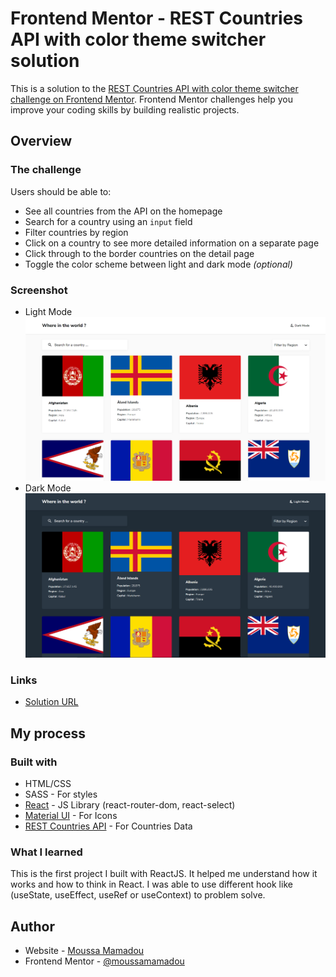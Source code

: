 # Frontend Mentor - REST Countries API with color theme switcher solution

This is a solution to the [REST Countries API with color theme switcher challenge on Frontend Mentor](https://www.frontendmentor.io/challenges/rest-countries-api-with-color-theme-switcher-5cacc469fec04111f7b848ca). Frontend Mentor challenges help you improve your coding skills by building realistic projects. 

## Overview

### The challenge

Users should be able to:

- See all countries from the API on the homepage
- Search for a country using an `input` field
- Filter countries by region
- Click on a country to see more detailed information on a separate page
- Click through to the border countries on the detail page
- Toggle the color scheme between light and dark mode *(optional)*


### Screenshot
- Light Mode
![](./src/assets/images/countries-app-screenshot-light.png)
- Dark Mode
![](./src/assets/images/countries-app-screenshot-dark.PNG)
### Links

- [Solution URL](https://moussamamadou.github.io/countries-app/)

## My process

### Built with

- HTML/CSS 
- SASS - For styles
- [React](https://reactjs.org/) - JS Library (react-router-dom, react-select)
- [Material UI](https://material-ui.com/components/icons/) - For Icons
- [REST Countries API](https://restcountries.eu/) - For Countries Data

### What I learned

This is the first project I built with ReactJS. It helped me understand how it works and how to think in React. 
I was able to use different hook like (useState, useEffect, useRef or useContext) to problem solve.

## Author

- Website - [Moussa Mamadou](http://www.moussamamadou.com)
- Frontend Mentor - [@moussamamadou](https://www.frontendmentor.io/profile/moussamamadou)

